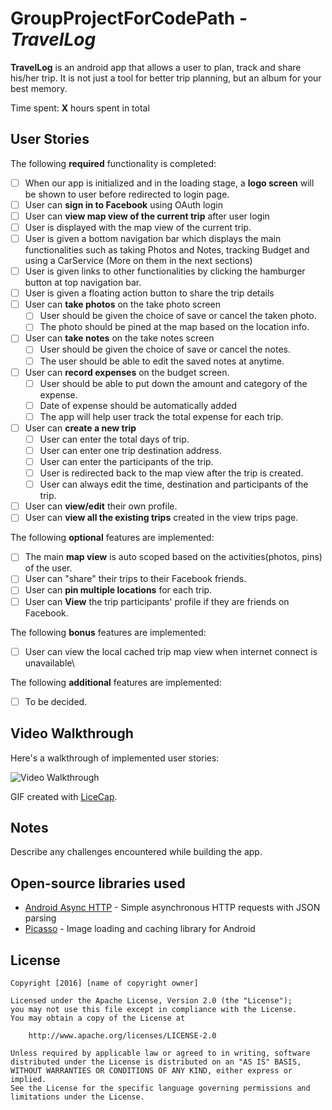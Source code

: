 # GroupProjectForCodePath - *TravelLog*

**TravelLog** is an android app that allows a user to plan, track and share his/her trip. It is not just a tool for better trip planning, but an album for your best memory.

Time spent: **X** hours spent in total

## User Stories

The following **required** functionality is completed:
* [ ] When our app is initialized and in the loading stage, a **logo screen** will be shown to user before redirected to login page. 
* [ ]	User can **sign in to Facebook** using OAuth login
* [ ]	User can **view map view of the current trip** after user login
  * [ ] User is displayed with the map view of the current trip.
  * [ ] User is given a bottom navigation bar which displays the main functionalities such as taking Photos and Notes, tracking Budget and using a CarService (More on them in the next sections)
  * [ ] User is given links to other functionalities by clicking the hamburger button at top navigation bar.
  * [ ] User is given a floating action button to share the trip details
* [ ] User can **take photos** on the take photo screen
  * [ ] User should be given the choice of save or cancel the taken photo.
  * [ ] The photo should be pined at the map based on the location info.
* [ ] User can **take notes** on the take notes screen
  * [ ] User should be given the choice of save or cancel the notes.
  * [ ] The user should be able to edit the saved notes at anytime.
* [ ] User can **record expenses** on the budget screen.
  * [ ] User should be able to put down the amount and category of the expense.
  * [ ] Date of expense should be automatically added
  * [ ] The app will help user track the total expense for each trip.
* [ ] User can **create a new trip**
  * [ ] User can enter the total days of trip.
  * [ ] User can enter one trip destination address.
  * [ ] User can enter the participants of the trip.
  * [ ] User is redirected back to the map view after the trip is created.
  * [ ] User can always edit the time, destination and participants of the trip.
* [ ] User can **view/edit** their own profile.
* [ ] User can **view all the existing trips** created in the view trips page. 

The following **optional** features are implemented:

* [ ] The main **map view** is auto scoped based on the activities(photos, pins) of the user.
* [ ] User can "share" their trips to their Facebook friends.
* [ ] User can **pin multiple locations** for each trip.
* [ ] User can **View** the trip participants' profile if they are friends on Facebook.

The following **bonus** features are implemented:

* [ ] User can view the local cached trip map view when internet connect is unavailable\

The following **additional** features are implemented:

* [ ] To be decided.

## Video Walkthrough

Here's a walkthrough of implemented user stories:

<img src='http://i.imgur.com/link/to/your/gif/file.gif' title='Video Walkthrough' width='' alt='Video Walkthrough' />

GIF created with [LiceCap](http://www.cockos.com/licecap/).

## Notes

Describe any challenges encountered while building the app.

## Open-source libraries used

- [Android Async HTTP](https://github.com/loopj/android-async-http) - Simple asynchronous HTTP requests with JSON parsing
- [Picasso](http://square.github.io/picasso/) - Image loading and caching library for Android

## License

    Copyright [2016] [name of copyright owner]

    Licensed under the Apache License, Version 2.0 (the "License");
    you may not use this file except in compliance with the License.
    You may obtain a copy of the License at

        http://www.apache.org/licenses/LICENSE-2.0

    Unless required by applicable law or agreed to in writing, software
    distributed under the License is distributed on an "AS IS" BASIS,
    WITHOUT WARRANTIES OR CONDITIONS OF ANY KIND, either express or implied.
    See the License for the specific language governing permissions and
    limitations under the License.
